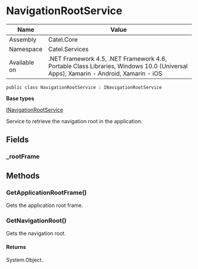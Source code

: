 

# NavigationRootService

Name|Value
---|---
Assembly|Catel.Core
Namespace|Catel.Services
Available on|.NET Framework 4.5, .NET Framework 4.6, Portable Class Libraries, Windows 10.0 (Universal Apps), Xamarin - Android, Xamarin - iOS

```
public class NavigationRootService : INavigationRootService
```

**Base types**

[INavigationRootService](/Catel.Core\Catel\Services\INavigationRootService.md)


Service to retrieve the navigation root in the application.



## Fields

### _rootFrame

## Methods

### GetApplicationRootFrame()

Gets the application root frame.



### GetNavigationRoot()

Gets the navigation root.

#### Returns

System.Object.




